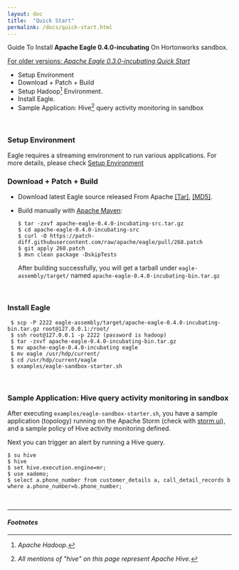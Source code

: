 ```yaml
---
layout: doc
title:  "Quick Start" 
permalink: /docs/quick-start.html
---
```


Guide To Install **Apache Eagle 0.4.0-incubating** On Hortonworks sandbox. 

[For older versions: _Apache Eagle 0.3.0-incubating Quick Start_](/docs/quick-start-0.3.0.html)

* Setup Environment
* Download + Patch + Build
* Setup Hadoop[^HADOOP] Environment.
* Install Eagle.
* Sample Application: Hive[^HIVE] query activity monitoring in sandbox
<br/>

### **Setup Environment**
Eagle requires a streaming environment to run various applications. For more details, please check [Setup Environment](/docs/deployment-env.html)
<br/>

### **Download + Patch + Build**
* Download latest Eagle source released From Apache [[Tar]](https://dist.apache.org/repos/dist/release/eagle/apache-eagle-0.4.0-incubating/apache-eagle-0.4.0-incubating-src.tar.gz), [[MD5]](https://dist.apache.org/repos/dist/release/eagle/apache-eagle-0.4.0-incubating/apache-eagle-0.4.0-incubating-src.tar.gz.md5).
* Build manually with [Apache Maven](https://maven.apache.org/):

	  $ tar -zxvf apache-eagle-0.4.0-incubating-src.tar.gz
	  $ cd apache-eagle-0.4.0-incubating-src 
	  $ curl -O https://patch-diff.githubusercontent.com/raw/apache/eagle/pull/268.patch
	  $ git apply 268.patch
	  $ mvn clean package -DskipTests

	After building successfully, you will get a tarball under `eagle-assembly/target/` named `apache-eagle-0.4.0-incubating-bin.tar.gz`
<br/>

### **Install Eagle**
    
     $ scp -P 2222 eagle-assembly/target/apache-eagle-0.4.0-incubating-bin.tar.gz root@127.0.0.1:/root/
     $ ssh root@127.0.0.1 -p 2222 (password is hadoop)
     $ tar -zxvf apache-eagle-0.4.0-incubating-bin.tar.gz
     $ mv apache-eagle-0.4.0-incubating eagle
     $ mv eagle /usr/hdp/current/
     $ cd /usr/hdp/current/eagle
     $ examples/eagle-sandbox-starter.sh

<br/>

### **Sample Application: Hive query activity monitoring in sandbox**
After executing `examples/eagle-sandbox-starter.sh`, you have a sample application (topology) running on the Apache Storm (check with [storm ui](http://sandbox.hortonworks.com:8744/index.html)), and a sample policy of Hive activity monitoring defined.

Next you can trigger an alert by running a Hive query.

~~~
$ su hive
$ hive
$ set hive.execution.engine=mr;
$ use xademo;
$ select a.phone_number from customer_details a, call_detail_records b where a.phone_number=b.phone_number;
~~~
<br/>



---

#### *Footnotes*

[^HADOOP]:*Apache Hadoop.*
[^HIVE]:*All mentions of "hive" on this page represent Apache Hive.*

